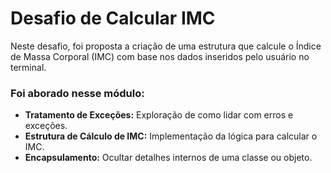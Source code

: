 # Desafio de Calcular IMC

Neste desafio, foi proposta a criação de uma estrutura que calcule o Índice de Massa Corporal (IMC) com base nos dados inseridos pelo usuário no terminal.

### Foi aborado nesse módulo:
- **Tratamento de Exceções:** Exploração de como lidar com erros e exceções.
- **Estrutura de Cálculo de IMC:** Implementação da lógica para calcular o IMC.
- **Encapsulamento:** Ocultar detalhes internos de uma classe ou objeto.
